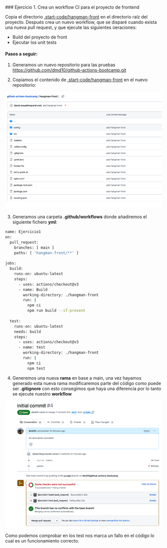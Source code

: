 ### Ejercicio 1. Crea un workflow CI para el proyecto de frontend

Copia el directorio [.start-code/hangman-front](../04-github-actions/.start-code/hangman-front) en el directorio raíz del proyecto. Después crea un nuevo workflow, que se disparé cuando exista una nueva pull request, y que ejecute las siguientes oeraciones:

* Build del proyecto de front
* Ejecutar los unit tests

#### Pasos a seguir:

1. Generamos un nuevo repositorio para las pruebas https://github.com/dmd10/github-actions-bootcamp.git

2. Copiamos el contenido de [.start-code/hangman-front](../04-github-actions/.start-code/hangman-front) en el nuevo repositorio:

![imagen](../Imagenes/Github01.png)

3. Generamos una carpeta **.github/workflows** donde añadiremos el siguiente fichero **yml**:

```sh
name: Ejercicio1
on:
  pull_request:
    branches: [ main ] 
    paths: [ 'hangman-front/**' ]

jobs:
  build:
    runs-on: ubuntu-latest
    steps:
      - uses: actions/checkout@v3
      - name: Build
        working-directory: ./hangman-front
        run: |
          npm ci 
          npm run build --if-present

  test:
    runs-on: ubuntu-latest
    needs: build
    steps:
      - uses: actions/checkout@v3
      - name: test
        working-directory: ./hangman-front
        run: |
          npm ci
          npm test
```

4. Generemos una nueva **rama** en base a main, una vez hayamos generado esta nueva rama modificaremos parte del código como puede ser **.gitignore** con esto consegimos que haya una diferencía por lo tanto se ejecute nuestro **workflow**

![imagen](../imagenes/github02.png)

Como podemos comprobar en los test nos marca un fallo en el código lo cual es un funcionamiento correcto.


